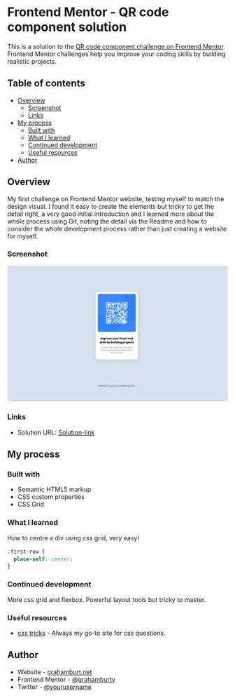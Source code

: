 # Frontend Mentor - QR code component solution

This is a solution to the [QR code component challenge on Frontend Mentor](https://www.frontendmentor.io/challenges/qr-code-component-iux_sIO_H). Frontend Mentor challenges help you improve your coding skills by building realistic projects. 

## Table of contents

- [Overview](#overview)
  - [Screenshot](#screenshot)
  - [Links](#links)
- [My process](#my-process)
  - [Built with](#built-with)
  - [What I learned](#what-i-learned)
  - [Continued development](#continued-development)
  - [Useful resources](#useful-resources)
- [Author](#author)



## Overview

My first challenge on Frontend Mentor website, testing myself to match the design visual. I found it easy to create the elements but tricky to get the detail right, a very good initial introduction and I learned more about the whole process using Git, noting the detail via the Readme and how to consider the whole development process rather than just creating a website for myself.

### Screenshot

![](./Screenshot-QR-code-solution.png)


### Links

- Solution URL: [Solution-link](https://grahamburty.github.io/frontend-mentor-qr/)

## My process

### Built with

- Semantic HTML5 markup
- CSS custom properties
- CSS Grid


### What I learned

How to centre a div using css grid, very easy! 

```css
.first-row {
  place-self: center;
}
```

### Continued development

More css grid and flexbox. Powerful layout tools but tricky to master.


### Useful resources

- [css tricks](https://css-tricks.com/) - Always my go-to site for css questions. 


## Author

- Website - [grahamburt.net](https://grahamburt.net/)
- Frontend Mentor - [@grahamburty](https://www.frontendmentor.io/profile/grahamburty)
- Twitter - [@yourusername](https://www.twitter.com/burty_burty)

